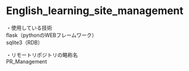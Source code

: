 # English_learning_site_management

・使用している技術  
flask（pythonのWEBフレームワーク）  
sqlite3（RDB）  

・リモートリポジトリの略称名  
PR_Management
